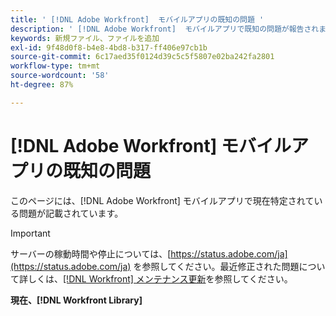 ```yaml
---
title: ' [!DNL Adobe Workfront]  モバイルアプリの既知の問題 '
description: ' [!DNL Adobe Workfront]  モバイルアプリで既知の問題が報告されました'
keywords: 新規ファイル、ファイルを追加
exl-id: 9f48d0f8-b4e8-4bd8-b317-ff406e97cb1b
source-git-commit: 6c17aed35f0124d39c5c5f5807e02ba242fa2801
workflow-type: tm+mt
source-wordcount: '58'
ht-degree: 87%

---
```


# [!DNL Adobe Workfront] モバイルアプリの既知の問題

このページには、[!DNL Adobe Workfront] モバイルアプリで現在特定されている問題が記載されています。

>[!IMPORTANT]
>
>サーバーの稼動時間や停止については、[https://status.adobe.com/ja](https://status.adobe.com/ja) を参照してください。最近修正された問題について詳しくは、[[!DNL Workfront] メンテナンス更新](../maintenance/current-updates.md)を参照してください。

**現在、[!DNL Workfront Library]**

<!--

## Current Issues

|Issue  |Last Modified   | 
|---|---|
|Issue text  | YYYY/MM/DD  | 

-->
